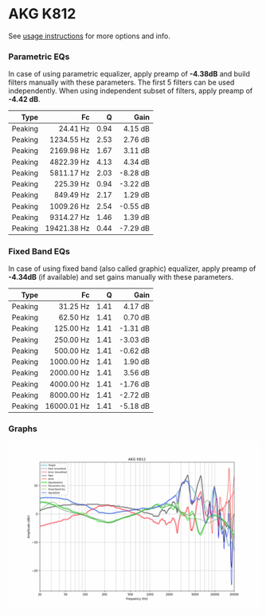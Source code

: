 # AKG K812
See [usage instructions](https://github.com/jaakkopasanen/AutoEq#usage) for more options and info.

### Parametric EQs
In case of using parametric equalizer, apply preamp of **-4.38dB** and build filters manually
with these parameters. The first 5 filters can be used independently.
When using independent subset of filters, apply preamp of **-4.42 dB**.

| Type    | Fc          |    Q | Gain     |
|--------:|------------:|-----:|---------:|
| Peaking | 24.41 Hz    | 0.94 | 4.15 dB  |
| Peaking | 1234.55 Hz  | 2.53 | 2.76 dB  |
| Peaking | 2169.98 Hz  | 1.67 | 3.11 dB  |
| Peaking | 4822.39 Hz  | 4.13 | 4.34 dB  |
| Peaking | 5811.17 Hz  | 2.03 | -8.28 dB |
| Peaking | 225.39 Hz   | 0.94 | -3.22 dB |
| Peaking | 849.49 Hz   | 2.17 | 1.29 dB  |
| Peaking | 1009.26 Hz  | 2.54 | -0.55 dB |
| Peaking | 9314.27 Hz  | 1.46 | 1.39 dB  |
| Peaking | 19421.38 Hz | 0.44 | -7.29 dB |

### Fixed Band EQs
In case of using fixed band (also called graphic) equalizer, apply preamp of **-4.34dB**
(if available) and set gains manually with these parameters.

| Type    | Fc          |    Q | Gain     |
|--------:|------------:|-----:|---------:|
| Peaking | 31.25 Hz    | 1.41 | 4.17 dB  |
| Peaking | 62.50 Hz    | 1.41 | 0.70 dB  |
| Peaking | 125.00 Hz   | 1.41 | -1.31 dB |
| Peaking | 250.00 Hz   | 1.41 | -3.03 dB |
| Peaking | 500.00 Hz   | 1.41 | -0.62 dB |
| Peaking | 1000.00 Hz  | 1.41 | 1.90 dB  |
| Peaking | 2000.00 Hz  | 1.41 | 3.56 dB  |
| Peaking | 4000.00 Hz  | 1.41 | -1.76 dB |
| Peaking | 8000.00 Hz  | 1.41 | -2.72 dB |
| Peaking | 16000.01 Hz | 1.41 | -5.18 dB |

### Graphs
![](./AKG%20K812.png)